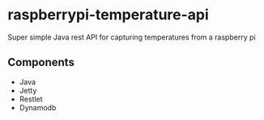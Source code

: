# raspberrypi-temperature-api
Super simple Java rest API for capturing temperatures from a raspberry pi

## Components
* Java
* Jetty
* Restlet
* Dynamodb
